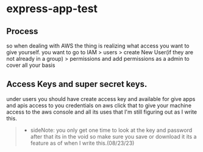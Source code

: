 # express-app-test

## Process

so when dealing with AWS the thing is realizing what access you want to give yourself. you want to go to IAM > users > create New User(if they are not already in a group) > permissions and add permissions as a admin to cover all your basis

## Access Keys and super secret keys.

under users you should have create access key and available for give apps and apis access to you credentials on aws click that to give your machine access to the aws console and all its uses that I'm still figuring out as I write this. 

> - sideNote:
 you only get one time to look at the key and password after that its in the void so make sure you save or download it its a feature as of when I write this.(08/23/23)

## 